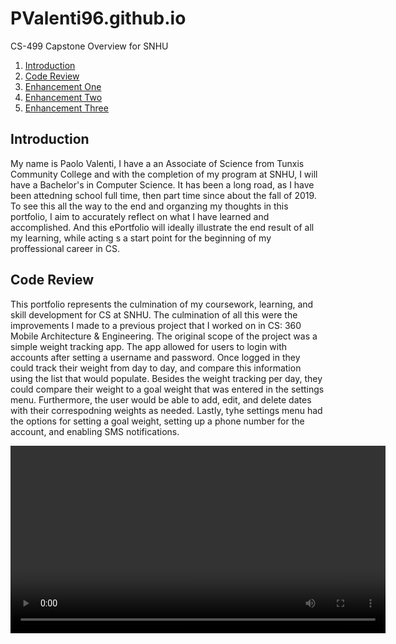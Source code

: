 # PValenti96.github.io
CS-499 Capstone Overview for SNHU

1. [Introduction](#introduction)  
2. [Code Review](#code-review)  
3. [Enhancement One](#enhancement-one)  
4. [Enhancement Two](#enhancement-two)  
5. [Enhancement Three](#enhancement-three)



## Introduction

My name is Paolo Valenti, I have a an Associate of Science from Tunxis Community College and with the completion of my program at SNHU, I will have a Bachelor's in Computer Science. It has been a long road,
as I have been attedning school full time, then part time since about the fall of 2019. To see this all the way to the end and organzing my thoughts in this portfolio, I aim to accurately reflect on what I have learned and accomplished. And this ePortfolio will ideally illustrate the end result of all my learning, while acting s a start point for the beginning of my proffessional career in CS.

## Code Review

This portfolio represents the culmination of my coursework, learning, and skill development for CS at SNHU. The culmination of all this were the improvements I made to a previous project that
I worked on in CS: 360 Mobile Architecture & Engineering. The original scope of the project was a simple weight tracking app. The app allowed for users to login with accounts after setting a username and password. Once logged in they could track their weight from day to day, and compare this information using the list that would populate. Besides the weight tracking per day, they could compare their weight to a goal weight that was entered in the settings menu. Furthermore, the user would be able to add, edit, and delete dates with their correspodning weights as needed. Lastly, tyhe settings menu had the options for setting a goal weight, setting up a phone number for the account, and enabling SMS notifications.



<video src="(https://www.youtube.com/watch?v=eMN6PEHvzRw)" width="600" controls>
  Your browser does not support the video tag.
</video>

